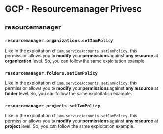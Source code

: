 # GCP - Resourcemanager Privesc

## resourcemanager

### `resourcemanager.organizations.setIamPolicy`

Like in the exploitation of `iam.serviceAccounts.setIamPolicy`, this permission allows you to **modify** your **permissions** against **any resource** at **organization** level. So, you can follow the same exploitation example.

### `resourcemanager.folders.setIamPolicy`

Like in the exploitation of `iam.serviceAccounts.setIamPolicy`, this permission allows you to **modify** your **permissions** against **any resource** at **folder** level. So, you can follow the same exploitation example.

### `resourcemanager.projects.setIamPolicy`

Like in the exploitation of `iam.serviceAccounts.setIamPolicy`, this permission allows you to **modify** your **permissions** against **any resource** at **project** level. So, you can follow the same exploitation example.

